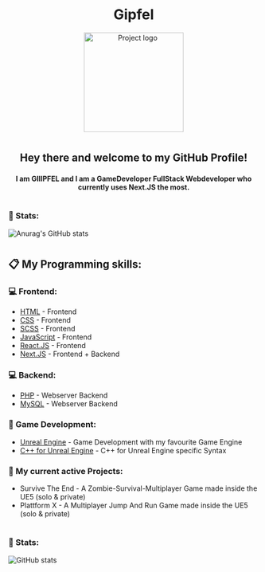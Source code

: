 <h1 align="center">Gipfel</h1>
<p align="center">
 <img width=200px height=200px src="https://sexygipfel.de/gipfel.png" alt="Project logo">
</p>

<h1></h1>

<h2 align="center"> Hey there and welcome to my GitHub Profile! 
    <p> </p>
    <h4 align="center">I am GIIIPFEL and I am a GameDeveloper FullStack Webdeveloper who currently uses Next.JS the most. </h4>
</h2>

<h1></h1>

<h3>💪 Stats: </h3>

![Anurag's GitHub stats](https://github-readme-stats.vercel.app/api?username=Gipfel&count_private=true&theme=radical)

<h1></h1>

<h2>
    📋 My Programming skills:
    <p> </p>
</h2>

<h3>💻 Frontend: </h3>

- [HTML](https://en.wikipedia.org/wiki/HTML) - Frontend
- [CSS](https://en.wikipedia.org/wiki/CSS) - Frontend
- [SCSS](https://sass-lang.com/) - Frontend
- [JavaScript](https://en.wikipedia.org/wiki/JavaScript) - Frontend
- [React.JS](https://reactjs.org/) - Frontend
- [Next.JS](https://nextjs.org/) - Frontend + Backend

<h3>💻 Backend: </h3>

- [PHP](https://www.php.net/) - Webserver Backend
- [MySQL](https://www.mysql.com/de/) - Webserver Backend

<h3>👾 Game Development: </h3>

- [Unreal Engine](https://nextjs.org/) - Game Development with my favourite Game Engine
- [C++ for Unreal Engine](https://nextjs.org/) - C++ for Unreal Engine specific Syntax

<h3>📝 My current active Projects: </h3>

<ul>
    <li>
        Survive The End - A Zombie-Survival-Multiplayer Game made inside the UE5 (solo & private)
    </li>
    <li>
        Plattform X - A Multiplayer Jump And Run Game made inside the UE5 (solo & private)
    </li>
</ul>

<h1></h1>

<h3>💪 Stats: </h3>

![GitHub stats](https://github-readme-stats.vercel.app/api/top-langs/?username=Gipfel&count_private=true&theme=radical)
